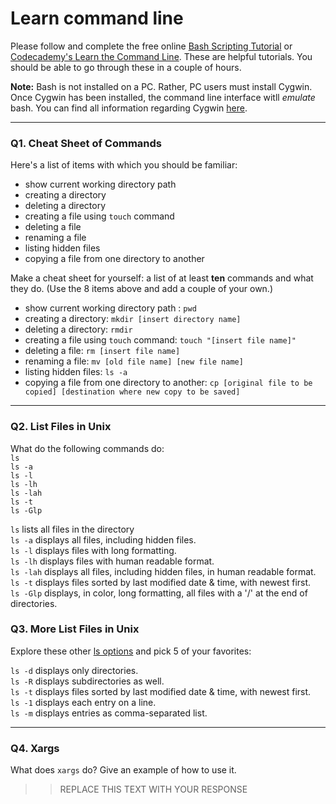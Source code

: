 # Learn command line

Please follow and complete the free online [Bash Scripting Tutorial](https://ryanstutorials.net/bash-scripting-tutorial/) or [Codecademy's Learn the Command Line](https://www.codecademy.com/learn/learn-the-command-line). These are helpful tutorials. You should be able to go through these in a couple of hours.

**Note:** Bash is not installed on a PC. Rather, PC users must install Cygwin. Once Cygwin has been installed, the command line interface witll _emulate_ bash. You can find all information regarding Cygwin [here](https://www.cygwin.com/).

---

### Q1.  Cheat Sheet of Commands  

Here's a list of items with which you should be familiar:  
* show current working directory path
* creating a directory
* deleting a directory
* creating a file using `touch` command
* deleting a file
* renaming a file
* listing hidden files
* copying a file from one directory to another

Make a cheat sheet for yourself: a list of at least **ten** commands and what they do.  (Use the 8 items above and add a couple of your own.)  

* show current working directory path : `pwd`
* creating a directory: `mkdir [insert directory name]`
* deleting a directory: `rmdir`
* creating a file using `touch` command: `touch "[insert file name]"`
* deleting a file: `rm [insert file name]`
* renaming a file: `mv [old file name] [new file name]`
* listing hidden files: `ls -a`
* copying a file from one directory to another: `cp [original file to be copied] [destination where new copy to be saved]`
---

### Q2.  List Files in Unix   

What do the following commands do:  
`ls`  
`ls -a`  
`ls -l`  
`ls -lh`  
`ls -lah`  
`ls -t`  
`ls -Glp`   

`ls` lists all files in the directory   
`ls -a` displays all files, including hidden files.  
`ls -l` displays files with long formatting.  
`ls -lh` displays files with human readable format.  
`ls -lah` displays all files, including hidden files, in human readable format.  
`ls -t` displays files sorted by last modified date & time, with newest first.  
`ls -Glp` displays, in color, long formatting, all files with a '/' at the end of directories.  

### Q3.  More List Files in Unix  

Explore these other [ls options](http://www.techonthenet.com/unix/basic/ls.php) and pick 5 of your favorites:   

`ls -d` displays only directories.  
`ls -R` displays subdirectories as well.  
`ls -t` displays files sorted by last modified date & time, with newest first.  
`ls -1` displays each entry on a line.  
`ls -m` displays entries as comma-separated list.  

---

### Q4.  Xargs   

What does `xargs` do? Give an example of how to use it.

> > REPLACE THIS TEXT WITH YOUR RESPONSE

 

